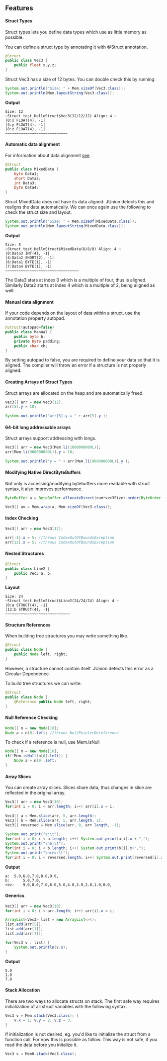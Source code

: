 ## Features

#### Struct Types

Struct types lets you define data types which use as little memory as possible.

You can define a struct type by annotating it with @Struct  annotation.

```java
@Struct
public class Vec3 {
	public float x,y,z;
}
```
Struct Vec3 has a size of 12 bytes. You can double check this by running:

```java
System.out.println("Size: " + Mem.sizeOf(Vec3.class));
System.out.println(Mem.layoutString(Vec3.class));
```
**Output**
```
Size: 12
~Struct test.HelloStruct$Vec3(12/12/12) Align: 4 ~
|0:x FLOAT(4), -1|
|4:y FLOAT(4), -1|
|8:z FLOAT(4), -1|
~~~~~~~~~~~~~~~~~~~~~~~~~~~~
```

#### Automatic data alignment

For information about data alignment [see](https://en.wikipedia.org/wiki/Data_structure_alignment).

```java
@Struct
public class MixedData {
    byte Data1;
    short Data2;
    int Data3;
    byte Data4;
}
```
Struct MixedData does not have its data aligned. JUnion detects this and realigns the data automatically. We can once again use the following to check the struct size and layout.

```java
System.out.println("Size: " + Mem.sizeOf(MixedData.class));
System.out.println(Mem.layoutString(MixedData.class));
```

**Output**
```
Size: 8
~Struct test.HelloStruct$MixedData(8/8/8) Align: 4 ~
|0:Data3 INT(4), -1|
|4:Data2 SHORT(2), -1|
|6:Data1 BYTE(1), -1|
|7:Data4 BYTE(1), -1|
~~~~~~~~~~~~~~~~~~~~~~~~~~~~~~~~~
```

The Data3 stars at index 0 which is a multiple of four, thus is aligned. Similarly Data2 starts at index 4 which is a multiple of 2, being aligned as well.

#### Manual data alignment

If your code depends on the layout of data within a struct, use the annotation property autopad.

```java
@Struct(autopad=false)
public class Manual {
    public byte b;
    private byte padding;
    public char ch;
}
```
By setting autopad to false, you are required to define your data so that it is aligned.
The compiler will throw an error if a structure is not properly aligned.

#### Creating Arrays of Struct Types

Struct arrays are allocated on the heap and are automatically freed.

```java
Vec3[] arr = new Vec3[12];
arr[5].y = 10;
		
System.out.println("arr[5].y = " + arr[5].y );
```

#### 64-bit long addressable arrays

Struct arrays support addressing with longs.
```java
Vec3[] arr = new Vec3[Mem.li(1000000000L)];
arr[Mem.li(900000000L)].y = 10;
		
System.out.println("y = " + arr[Mem.li(900000000L)].y );
```


#### Modifying Native DirectByteBuffers

Not only is accessing/modifying bytebuffers more readable with struct syntax, it also improves performance.

```java
ByteBuffer a = ByteBuffer.allocateDirect(num*vec3Size).order(ByteOrder.nativeOrder());

Vec3[] av = Mem.wrap(a, Mem.sizeOf(Vec3.class));

```

#### Index Checking

```java
Vec3[] arr = new Vec3[12];

arr[-1].x = 5; //throws IndexOutOfBoundsException
arr[12].x = 5; //throws IndexOutOfBoundsException
```

#### Nested Structures


```java
@Struct
public class Line2 {
    public Vec3 a, b;
}
```

**Layout**
```
Size: 24
~Struct test.HelloStruct$Line2(24/24/24) Align: 4 ~
|0:a STRUCT(4), -1|
|12:b STRUCT(4), -1|
~~~~~~~~~~~~~~~~~~~~~~~~~~~~~
```


#### Structure References

When building tree structures you may write something like.

```java
@Struct
public class Node {
    public Node left, right;
}
```

However, a structure cannot contain itself. JUnion detects this error as a Circular Dependence.

To build tree structures we can write:
```java
@Struct
public class Node {
    @Reference public Node left, right;
}
```

#### Null Reference Checking

```java
Node[] n = new Node[10];
Node a = n[0].left; //throws NullPointerDereference
```
To check if a reference is null, use Mem.isNull

```java
Node[] n = new Node[10];
if(!Mem.isNull(n[0].left)) {
    Node a = n[0].left;
}
```

#### Array Slices

You can create array slices. Slices share data, thus changes in slice are reflected in the original array.

```java
Vec3[] arr = new Vec3[10];
for(int i = 0; i < arr.length; i++) arr[i].x = i;
		
Vec3[] a = Mem.slice(arr, 5, arr.length);
Vec3[] b = Mem.slice(arr, 5, arr.length, 2);
Vec3[] reversed = Mem.slice(arr, 0, arr.length, -1);
		
System.out.print("a:\t");
for(int i = 0; i < a.length; i++) System.out.print(a[i].x + ",");
System.out.print("\nb:\t");
for(int i = 0; i < b.length; i++) System.out.print(b[i].x+",");
System.out.print("\nrev:\t");
for(int i = 0; i < reversed.length; i++) System.out.print(reversed[i].x+",");
```
**Output**
```
a:	5.0,6.0,7.0,8.0,9.0,
b:      5.0,7.0,
rev:	9.0,8.0,7.0,6.0,5.0,4.0,3.0,2.0,1.0,0.0,
```
#### Generics

````java
Vec3[] arr = new Vec3[10];
for(int i = 0; i < arr.length; i++) arr[i].x = i;

ArrayList<Vec3> list = new ArrayList<>();
list.add(arr[5]);
list.add(arr[1]);
list.add(arr[7]);

for(Vec3 v : list) {
    System.out.println(v.x);
}
````
**Output**
```
5.0
1.0
7.0
```
#### Stack Allocation

There are two ways to allocate structs on stack.
The first safe way requires initialization of all struct variables
with the following syntax.

```java
Vec3 v = Mem.stack(Vec3.class); {
    v.x = 1; v.y = 2; v.z = 3;
}
```
If initialization is not desired, eg. you'd like to initialize the struct
from a function call. For now this is possible as follow.
This way is not safe, if you read the data before you initalize it.
```java
Vec3 v = Mem0.stack(Vec3.class);
```
